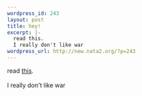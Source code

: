 ```yaml
--- 
wordpress_id: 243
layout: post
title: hey!
excerpt: |-
  read this.
  I really don't like war
wordpress_url: http://new.nata2.org/?p=243
---
```

read <a href="http://mama.stg.brown.edu/projects/WritingVietnam/readings/tob_true_war.html">this</a>.<br/><br/>
I really don't like war
